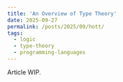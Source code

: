```yaml
---
title: 'An Overview of Type Theory'
date: 2025-09-27
permalink: /posts/2025/09/hott/
tags:
  - logic
  - type-theory
  - programming-languages
---
```


Article WIP.